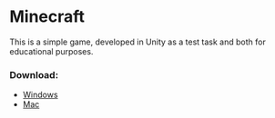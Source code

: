 # Minecraft

This is a simple game, developed in Unity as a test task and both for educational purposes.

### Download:
 - [Windows](https://drive.google.com/file/d/1urul552zlGYbY_6cNomTP5ysdrwwXXdP/view?usp=sharing)
 - [Mac](https://drive.google.com/open?id=1dx-wNSLfMXqSGe7Xw5DuKEqQ_fiobpWx)
